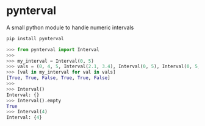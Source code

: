 # pynterval

A small python module to handle numeric intervals

```sh
pip install pynterval
```

```python
>>> from pynterval import Interval
>>> 
>>> my_interval = Interval(0, 5)
>>> vals = (0, 4, 5, Interval(2.1, 3.4), Interval(0, 5), Interval(0, 5, 3))
>>> [val in my_interval for val in vals]
[True, True, False, True, True, False]
>>> 
>>> Interval()
Interval: {}
>>> Interval().empty
True
>>> Interval(4)
Interval: {4}
```


